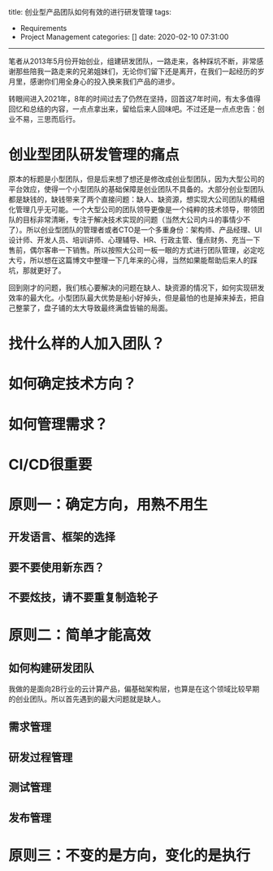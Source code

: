 title: 创业型产品团队如何有效的进行研发管理
tags:
  - Requirements
  - Project Management
categories: []
date: 2020-02-10 07:31:00
---
笔者从2013年5月份开始创业，组建研发团队，一路走来，各种踩坑不断，非常感谢那些陪我一路走来的兄弟姐妹们，无论你们留下还是离开，在我们一起经历的岁月里，感谢你们用全身心的投入换来我们产品的进步。

转眼间进入2021年，8年的时间过去了仍然在坚持，回首这7年时间，有太多值得回忆和总结的内容，一点点拿出来，留给后来人回味吧。不过还是一点点忠告：创业不易，三思而后行。

<!-- more -->

# 创业型团队研发管理的痛点

原本的标题是小型团队，但是后来想了想还是修改成创业型团队，因为大型公司的平台效应，使得一个小型团队的基础保障是创业团队不具备的。大部分创业型团队都是缺钱的，缺钱带来了两个直接问题：缺人、缺资源，想实现大公司团队的精细化管理几乎无可能。一个大型公司的团队领导更像是一个纯粹的技术领导，带领团队的目标非常清晰，专注于解决技术实现的问题（当然大公司内斗的事情少不了）。所以创业型团队的管理者或者CTO是一个多重身份：架构师、产品经理、UI设计师、开发人员、培训讲师、心理辅导、HR、行政主管、懂点财务、充当一下售前，偶尔客串一下销售。所以按照大公司一板一眼的方式进行团队管理，必定吃大亏，所以想在这篇博文中整理一下几年来的心得，当然如果能帮助后来人的踩坑，那就更好了。

回到刚才的问题，我们核心要解决的问题在缺人、缺资源的情况下，如何实现研发效率的最大化。小型团队最大优势是船小好掉头，但是最怕的也是掉来掉去，把自己整蒙了，盘子铺的太大导致最终满盘皆输的局面。

# 找什么样的人加入团队？

# 如何确定技术方向？

# 如何管理需求？

# CI/CD很重要


# 原则一：确定方向，用熟不用生

## 开发语言、框架的选择

## 要不要使用新东西？

## 不要炫技，请不要重复制造轮子

# 原则二：简单才能高效

## 如何构建研发团队
我做的是面向2B行业的云计算产品，偏基础架构层，也算是在这个领域比较早期的创业团队。所以首先遇到的最大问题就是缺人。

## 需求管理

## 研发过程管理

## 测试管理

## 发布管理

# 原则三：不变的是方向，变化的是执行